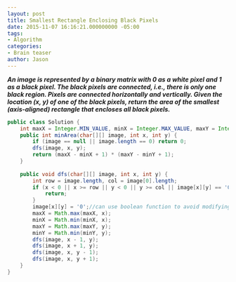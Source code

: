 ```yaml
---
layout: post
title: Smallest Rectangle Enclosing Black Pixels
date: 2015-11-07 16:16:21.000000000 -05:00
tags:
- Algorithm
categories:
- Brain teaser
author: Jason
---
```

<p><strong><em>An image is represented by a binary matrix with 0 as a white pixel and 1 as a black pixel. The black pixels are connected, i.e., there is only one black region. Pixels are connected horizontally and vertically. Given the location (x, y) of one of the black pixels, return the area of the smallest (axis-aligned) rectangle that encloses all black pixels.</em></strong></p>


``` java
public class Solution {
    int maxX = Integer.MIN_VALUE, minX = Integer.MAX_VALUE, maxY = Integer.MIN_VALUE, minY = Integer.MAX_VALUE;//find the largest and smallest x, y coordinates for black pixel
    public int minArea(char[][] image, int x, int y) {
        if (image == null || image.length == 0) return 0;
        dfs(image, x, y);
        return (maxX - minX + 1) * (maxY - minY + 1);
    }
    
    public void dfs(char[][] image, int x, int y) {
        int row = image.length, col = image[0].length;
        if (x < 0 || x >= row || y < 0 || y >= col || image[x][y] == '0') {
            return;
        }
        image[x][y] = '0';//can use boolean function to avoid modifying original matrix
        maxX = Math.max(maxX, x);
        minX = Math.min(minX, x);
        maxY = Math.max(maxY, y);
        minY = Math.min(minY, y);
        dfs(image, x - 1, y);
        dfs(image, x + 1, y);
        dfs(image, x, y - 1);
        dfs(image, x, y + 1);
    }
}
```
